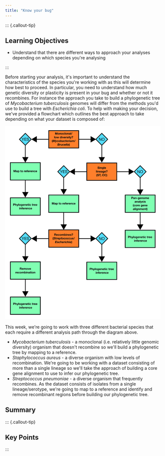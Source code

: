 ```yaml
---
title: "Know your bug"
---
```


::: {.callout-tip}
## Learning Objectives

- Understand that there are different ways to approach your analyses depending on which species you're analysing

:::

Before starting your analysis, it's important to understand the characteristics of the species you're working with as this will determine how best to proceed.  In particular, you need to understand how much genetic diversity or plasticity is present in your bug and whether or not it recombines.  For instance the approach you take to build a phylogenetic tree of *Mycobacterium tuberculosis* genomes will differ from the methods you'd use to build a tree with *Escherichia coli*.  To help with making your decision, we've provided a flowchart which outlines the best approach to take depending on what your dataset is composed of:

![Flowchart showing different approaches to building a bacterial phylogenetic tree](images/know_your_bug.jpeg)

This week, we're going to work with three different bacterial species that each require a different analysis path through the diagram above.

- _Mycobacterium tuberculosis_ - a monoclonal (i.e. relatively little genomic diversity) organism that doesn't recombine so we'll build a phylogenetic tree by mapping to a reference.
- _Staphylococcus aureus_ - a diverse organism with low levels of recombination. We're going to be working with a dataset consisting of more than a single lineage so we'll take the approach of building a core gene alignment to use to infer our phylogenetic tree.
- _Streptococcus pneumoniae_ - a diverse organism that frequently recombines. As the dataset consists of isolates from a single lineage/serotype, we're going to map to a reference and identify and remove recombinant regions before building our phylogenetic tree.

## Summary

::: {.callout-tip}
## Key Points

:::